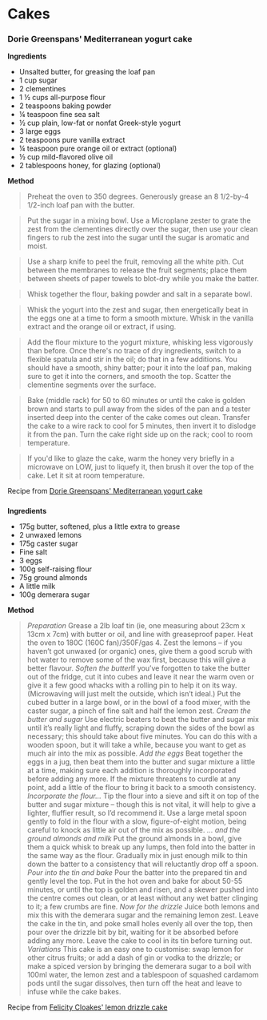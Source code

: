 # Cakes

### Dorie Greenspans' Mediterranean yogurt cake 

**Ingredients**

* Unsalted butter, for greasing the loaf pan
* 1 cup sugar
* 2 clementines
* 1 &frac12; cups all-purpose flour
* 2 teaspoons baking powder
* &frac14; teaspoon fine sea salt
* &frac12; cup plain, low-fat or nonfat Greek-style yogurt
* 3 large eggs
* 2 teaspoons pure vanilla extract
* &frac14; teaspoon pure orange oil or extract (optional)
* &frac12; cup mild-flavored olive oil
* 2 tablespoons honey, for glazing (optional)


**Method**

>Preheat the oven to 350 degrees. Generously grease an 8 1/2-by-4 1/2-inch loaf pan with the butter.

>Put the sugar in a mixing bowl. Use a Microplane zester to grate the zest from the clementines directly over the sugar, then use your clean fingers to rub the zest into the sugar until the sugar is aromatic and moist.

>Use a sharp knife to peel the fruit, removing all the white pith. Cut between the membranes to release the fruit segments; place them between sheets of paper towels to blot-dry while you make the batter.

>Whisk together the flour, baking powder and salt in a separate bowl.

>Whisk the yogurt into the zest and sugar, then energetically beat in the eggs one at a time to form a smooth mixture. Whisk in the vanilla extract and the orange oil or extract, if using.

>Add the flour mixture to the yogurt mixture, whisking less vigorously than before. Once there's no trace of dry ingredients, switch to a flexible spatula and stir in the oil; do that in a few additions. You should have a smooth, shiny batter; pour it into the loaf pan, making sure to get it into the corners, and smooth the top. Scatter the clementine segments over the surface.

>Bake (middle rack) for 50 to 60 minutes or until the cake is golden brown and starts to pull away from the sides of the pan and a tester inserted deep into the center of the cake comes out clean. Transfer the cake to a wire rack to cool for 5 minutes, then invert it to dislodge it from the pan. Turn the cake right side up on the rack; cool to room temperature.

>If you'd like to glaze the cake, warm the honey very briefly in a microwave on LOW, just to liquefy it, then brush it over the top of the cake. Let it sit at room temperature.


Recipe from [Dorie Greenspans' Mediterranean yogurt cake](https://www.washingtonpost.com/recipes/dorie-greenspans-mediterranean-yogurt-cake/15098/?utm_term=.ff63f362787f&noredirect=on)

### 

**Ingredients**

* 175g butter, softened, plus a little extra to grease
* 2 unwaxed lemons
* 175g caster sugar
* Fine salt
* 3 eggs
* 100g self-raising flour
* 75g ground almonds
* A little milk
* 100g demerara sugar


**Method**

>*Preparation* Grease a 2lb loaf tin (ie, one measuring about 23cm x 13cm x 7cm) with butter or oil, and line with greaseproof paper. Heat the oven to 180C (160C fan)/350F/gas 4. Zest the lemons – if you haven’t got unwaxed (or organic) ones, give them a good scrub with hot water to remove some of the wax first, because this will give a better flavour.
>*Soften the butter*If you’ve forgotten to take the butter out of the fridge, cut it into cubes and leave it near the warm oven or give it a few good whacks with a rolling pin to help it on its way. (Microwaving will just melt the outside, which isn’t ideal.) Put the cubed butter in a large bowl, or in the bowl of a food mixer, with the caster sugar, a pinch of fine salt and half the lemon zest.
>*Cream the butter and sugar* Use electric beaters to beat the butter and sugar mix until it’s really light and fluffy, scraping down the sides of the bowl as necessary; this should take about five minutes. You can do this with a wooden spoon, but it will take a while, because you want to get as much air into the mix as possible.
>*Add the eggs* Beat together the eggs in a jug, then beat them into the butter and sugar mixture a little at a time, making sure each addition is thoroughly incorporated before adding any more. If the mixture threatens to curdle at any point, add a little of the flour to bring it back to a smooth consistency.
>*Incorporate the flour…* Tip the flour into a sieve and sift it on top of the butter and sugar mixture – though this is not vital, it will help to give a lighter, fluffier result, so I’d recommend it. Use a large metal spoon gently to fold in the flour with a slow, figure-of-eight motion, being careful to knock as little air out of the mix as possible.
>*… and the ground almonds and milk* Put the ground almonds in a bowl, give them a quick whisk to break up any lumps, then fold into the batter in the same way as the flour. Gradually mix in just enough milk to thin down the batter to a consistency that will reluctantly drop off a spoon.
>*Pour into the tin and bake* Pour the batter into the prepared tin and gently level the top. Put in the hot oven and bake for about 50-55 minutes, or until the top is golden and risen, and a skewer pushed into the centre comes out clean, or at least without any wet batter clinging to it; a few crumbs are fine.
>*Now for the drizzle* Juice both lemons and mix this with the demerara sugar and the remaining lemon zest. Leave the cake in the tin, and poke small holes evenly all over the top, then pour over the drizzle bit by bit, waiting for it be absorbed before adding any more. Leave the cake to cool in its tin before turning out.
>*Variations* This cake is an easy one to customise: swap lemon for other citrus fruits; or add a dash of gin or vodka to the drizzle; or make a spiced version by bringing the demerara sugar to a boil with 100ml water, the lemon zest and a tablespoon of squashed cardamom pods until the sugar dissolves, then turn off the heat and leave to infuse while the cake bakes.

Recipe from [Felicity Cloakes' lemon drizzle cake](https://www.theguardian.com/food/2019/jul/03/lemon-drizzle-cake-recipe-masterclass-felicity-cloake)